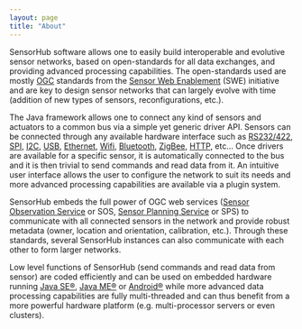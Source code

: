 ```yaml
---
layout: page
title: "About"
---
```


SensorHub software allows one to easily build interoperable and evolutive sensor networks, based on open-standards for all data exchanges, and providing advanced processing capabilities. The open-standards used are mostly [OGC](http://www.opengeospatial.org) standards from the [Sensor Web Enablement](http://www.opengeospatial.org/projects/groups/sensorwebdwg) (SWE) initiative and are key to design sensor networks that can largely evolve with time (addition of new types of sensors, reconfigurations, etc.).

The Java framework allows one to connect any kind of sensors and actuators to a common bus via a simple yet generic driver API. Sensors can be connected through any available hardware interface such as [RS232/422](http://en.wikipedia.org/wiki/RS-232), [SPI](http://en.wikipedia.org/wiki/Serial_Peripheral_Interface_Bus), [I2C](http://en.wikipedia.org/wiki/I%C2%B2C), [USB](http://en.wikipedia.org/wiki/USB), [Ethernet](http://en.wikipedia.org/wiki/Ethernet), [Wifi](http://en.wikipedia.org/wiki/Wi-Fi), [Bluetooth](http://en.wikipedia.org/wiki/Bluetooth), [ZigBee](http://en.wikipedia.org/wiki/ZigBee), [HTTP](http://en.wikipedia.org/wiki/Hypertext_Transfer_Protocol), etc... Once drivers are available for a specific sensor, it is automatically connected to the bus and it is then trivial to send commands and read data from it. An intuitive user interface allows the user to configure the network to suit its needs and more advanced processing capabilities are available via a plugin system.

SensorHub embeds the full power of OGC web services ([Sensor Observation Service](http://www.opengeospatial.org/standards/sos) or SOS, [Sensor Planning Service](http://www.opengeospatial.org/standards/sps) or SPS) to communicate with all connected sensors in the network and provide robust metadata (owner, location and orientation, calibration, etc.). Through these standards, several SensorHub instances can also communicate with each other to form larger networks.

Low level functions of SensorHub (send commands and read data from sensor) are coded efficiently and can be used on embedded hardware running [Java SE®](http://www.oracle.com/technetwork/java/javase), [Java ME®](http://www.oracle.com/technetwork/java/embedded/javame) or [Android®](http://www.android.com) while more advanced data processing capabilities are fully multi-threaded and can thus benefit from a more powerful hardware platform (e.g. multi-processor servers or even clusters).
